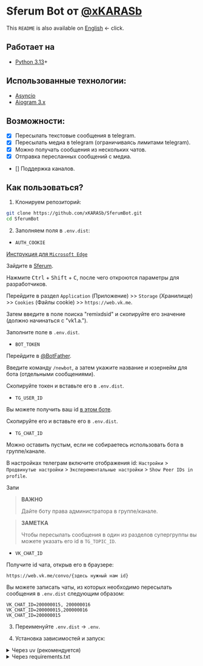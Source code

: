 # Sferum Bot от [@xKARASb](https://github.com/xKARASb)

This `README` is also available on [English](https://github.com/xKARASb/SferumBot/blob/main/README_EN.md) <- click.

## Работает на

- [Python 3.13](https://docs.python.org/3.13/)+

## Использованные технологии:

- [Asyncio](https://docs.python.org/3/library/asyncio.html)
- [Aiogram 3.x](https://docs.aiogram.dev/en/latest/)

## Возможности:

- [x] Пересылать текстовые сообщения в telegram.
- [x] Пересылать медиа в telegram (ограничиваясь лимитами telegram).
- [x] Можно получать сообщения из нескольких чатов.
- [x] Отправка пересланных сообщений с медиа.
- [] Поддержка каналов.

## Как пользоваться?

1. Клонируем репозиторий:

``` sh
git clone https://github.com/xKARASb/SferumBot.git
cd SferumBot
```

2. Заполняем поля в `.env.dist`:

- `AUTH_COOKIE`

[Инструкция для `Microsoft Edge`](https://github.com/xKARASb/SferumBot/issues/9)

Зайдите в [Sferum](https://web.vk.me/).

Нажмите <kbd>Ctrl</kbd> + <kbd>Shift</kbd> + <kbd>C</kbd>, после чего откроются параметры для разработчиков.

Перейдите в раздел `Application` (Приложение) >> `Storage` (Хранилище) >> `Cookies` (Файлы cookie) >> `https://web.vk.me`.

Затем введите в поле поиска "remixdsid" и скопируйте его значение (должно начинаться с "vk1.a.").

Заполните поле в `.env.dist`.

- `BOT_TOKEN`

Перейдите в [@BotFather](https://t.me/BotFather).

Введите команду `/newbot`, а затем укажите название и юзернейм для бота (отдельными сообщениями).

Скопируйте токен и вставьте его в `.env.dist`.

- `TG_USER_ID`

Вы можете получить ваш id [в этом боте](https://t.me/username_to_id_bot).

Скопируйте его и вставьте его в `.env.dist`.

- `TG_CHAT_ID`

Можно оставить пустым, если не собираетесь использовать бота в группе/канале.

В настройках телеграм включите отображения id: `Настройки` > `Продвинутые настройки` > `Эксперементальные настройки` > `Show Peer IDs in profile`.

Запи

> **ВАЖНО**
>
> Дайте боту права администратора в группе/канале.

> **ЗАМЕТКА**
>
> Чтобы пересылать сообщения в один из разделов супергруппы вы можете указать его id в `TG_TOPIC_ID`.

- `VK_CHAT_ID`

Получите id чата, открыв его в браузере:

```
https://web.vk.me/convo/{здесь нужный нам id}
```

Вы можете записать чаты, из которых необходимо пересылать сообщения в `.env.dist` следующим образом:

```
VK_CHAT_ID=200000015, 200000016
VK_CHAT_ID=200000015,200000016
VK_CHAT_ID=200000015
```

3. Переименуйте `.env.dist` -> `.env`.

4. Установка зависимостей и запуск:

<details>
<summary>Через uv (рекомендуется)</summary>

**Устанавливаем `uv` (если еще не установлен):**

Linux:

``` bash
curl -LsSf https://astral.sh/uv/install.sh | sh
```

Windows:

``` bash
powershell -ExecutionPolicy ByPass -c "irm https://astral.sh/uv/install.ps1 | iex"
```

**Запускаем:**

``` sh
uv run startup.py
```

</details>

<details>
<summary>Через requirements.txt</summary>

1. Созаём и активируем виртуальное окружение:

``` sh
python3 -m venv venv
. venv/bin/activate
```

> **ЗАМЕТКА**
>
> Вторая команда для Windows выглядит следющим образом:
>
> ```
> .\venv\Scripts\Activate
> ```

2. Установка необходимых пакетов:

``` sh
pip install -r requirements.txt
```

3. Запуск:

``` sh
python3 startup.py
```

# Обращение

Бот написан школьником, который развивается в сфере программирования. Так как мне самому было не удобно использовать сферум, а по мимо него ещё много других площадок, я решил централизировать всё в телеграмме, поэтому на свет появился этот бот.
Если вы хотите использовать бота, но у вас нет сервера или устройства, на котором можно 24/7 запустить программу, можете написать мне в телеграмм, могу захостить на своём сервере.
Если у вас есть какие-то пожелания или вы нашли проблему, пишите её в issues, так же можете мне написать в телеграмм.
Вы можете поддержать проект любой суммой, я буду очень рад:
    Тинькофф 2200701344983280
    Сбер 4817760241976004
    Получатель Колос М.

## Лицензия:

MIT

**Открытое програмное обеспечение, черт возьми!**
